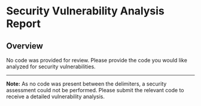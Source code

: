 # Security Vulnerability Analysis Report

## Overview

No code was provided for review. Please provide the code you would like analyzed for security vulnerabilities.

---

**Note:** As no code was present between the delimiters, a security assessment could not be performed. Please submit the relevant code to receive a detailed vulnerability analysis.